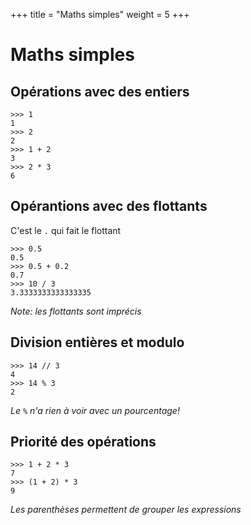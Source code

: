 +++
title = "Maths simples"
weight = 5
+++

# Maths simples

## Opérations avec des entiers

```
>>> 1
1
>>> 2
2
>>> 1 + 2
3
>>> 2 * 3
6
```


## Opérantions avec des flottants

C'est le `.` qui fait le flottant

```
>>> 0.5
0.5
>>> 0.5 + 0.2
0.7
>>> 10 / 3
3.3333333333333335
```

*Note: les flottants sont imprécis*



## Division entières et modulo

```
>>> 14 // 3
4
>>> 14 % 3
2
```

*Le `%` n'a rien à voir avec un pourcentage!*


## Priorité des opérations


```
>>> 1 + 2 * 3
7
>>> (1 + 2) * 3
9
```

*Les parenthèses permettent de grouper les expressions*

